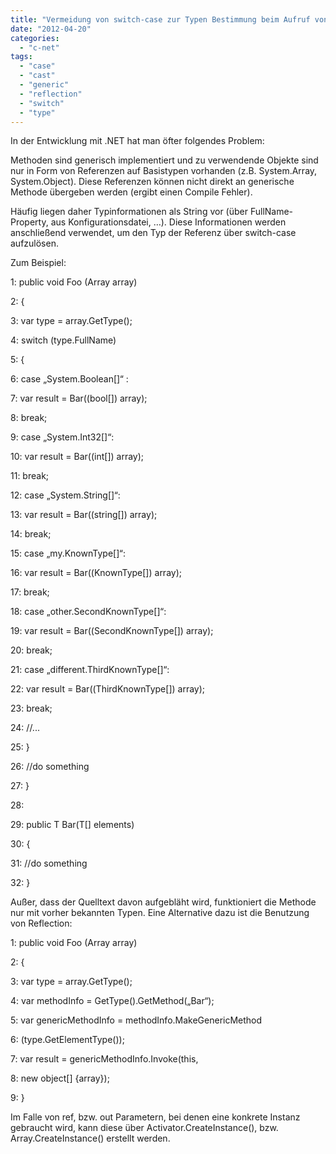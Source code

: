 ```yaml
---
title: "Vermeidung von switch-case zur Typen Bestimmung beim Aufruf von generischen Methoden"
date: "2012-04-20"
categories: 
  - "c-net"
tags: 
  - "case"
  - "cast"
  - "generic"
  - "reflection"
  - "switch"
  - "type"
---
```


In der Entwicklung mit .NET hat man öfter folgendes Problem:

Methoden sind generisch implementiert und zu verwendende Objekte sind nur in Form von Referenzen auf Basistypen vorhanden (z.B. System.Array, System.Object). Diese Referenzen können nicht direkt an generische Methode übergeben werden (ergibt einen Compile Fehler).

Häufig liegen daher Typinformationen als String vor (über FullName-Property, aus Konfigurationsdatei, …). Diese Informationen werden anschließend verwendet, um den Typ der Referenz über switch-case aufzulösen.

Zum Beispiel:

  1: public void Foo (Array array)

  2: {

  3: 	var type = array.GetType();

  4: 	switch (type.FullName)

  5: 	{

  6: 		case „System.Boolean\[\]“ :

  7: 			var result = Bar((bool\[\]) array);

  8:                            break;

  9: 		case „System.Int32\[\]“:

 10: 			var result = Bar((int\[\]) array);

 11:                            break;

 12: 		case „System.String\[\]“:

 13: 			var result = Bar((string\[\]) array);

 14:                            break;

 15: 		case „my.KnownType\[\]“:

 16: 			var result = Bar((KnownType\[\]) array);

 17:                            break;

 18: 		case „other.SecondKnownType\[\]“:

 19:  			var result = Bar((SecondKnownType\[\]) array);

 20:                            break;

 21: 		case „different.ThirdKnownType\[\]“:

 22: 			var result = Bar((ThirdKnownType\[\]) array);

 23:                            break;

 24:     		//...

 25: 	}

 26: 	//do something

 27: }

 28:

 29: public T Bar<T>(T\[\] elements)

 30: {

 31: 	//do something

 32: }

Außer, dass der Quelltext davon aufgebläht wird, funktioniert die Methode nur mit vorher bekannten Typen. Eine Alternative dazu ist die Benutzung von Reflection:

  1: public void Foo (Array array)

  2: {

  3: 	var type = array.GetType();

  4: 	var methodInfo = GetType().GetMethod(„Bar“);

  5: 	var genericMethodInfo = methodInfo.MakeGenericMethod

  6: 		          (type.GetElementType());

  7: 	var result = genericMethodInfo.Invoke(this,

  8: 			new object\[\] {array});

  9: }

Im Falle von ref, bzw. out Parametern, bei denen eine konkrete Instanz gebraucht wird, kann diese über Activator.CreateInstance(), bzw. Array.CreateInstance() erstellt werden.
